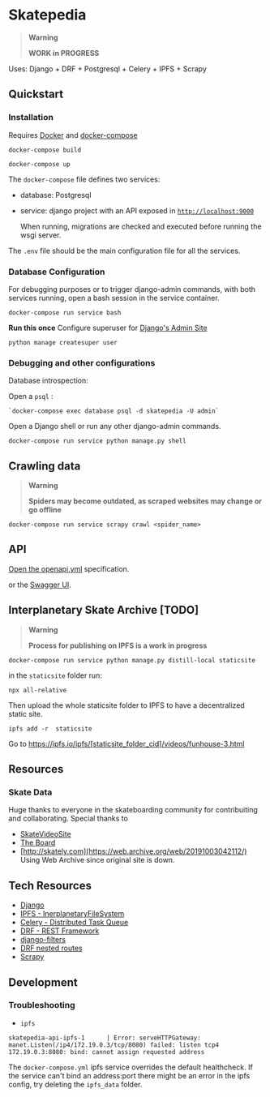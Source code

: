 # Skatepedia

> **Warning**
>
> **WORK in PROGRESS**

Uses: Django + DRF + Postgresql + Celery + IPFS + Scrapy

## Quickstart
### Installation

Requires [Docker](https://www.docker.com/) and [docker-compose](https://docs.docker.com/compose/)


`docker-compose build`

`docker-compose up`

The `docker-compose` file defines two services:

- database: Postgresql

- service:  django project with an API exposed in <a href="http://localhost:9000"> `http://localhost:9000`</a>

    When running, migrations are checked and executed before running the wsgi server.

The `.env` file should be the main  configuration file for all the services.

### Database Configuration

For debugging purposes or to trigger django-admin commands, with both services running, open a bash session in the service container.

`docker-compose run service bash`

**Run this once**  Configure superuser for [Django's Admin Site](http://localhost:9000/admin)

`python manage createsuper user`

### Debugging and other configurations

Database introspection:

Open a `psql` :

    `docker-compose exec database psql -d skatepedia -U admin`

Open a Django shell or run any other django-admin commands.

`docker-compose run service python manage.py shell`


## Crawling data

> **Warning**
>
> **Spiders may become outdated, as scraped websites may change or go offline**


`docker-compose run service scrapy crawl <spider_name>`

## API

[Open the openapi.yml](http://localhost:9000/api/v1/schema) specification.

or the [Swagger UI](http://localhost:9000/api/v1/schema/swagger-ui).

## Interplanetary Skate Archive [TODO]

> **Warning**
>
> **Process for publishing on IPFS is a work in progress**

`docker-compose run service python manage.py distill-local staticsite`

in the `staticsite` folder run:

`npx all-relative`

Then upload the whole staticsite folder to IPFS to have a decentralized static site.

`ipfs add -r  staticsite`

Go to https://ipfs.io/ipfs/[staticsite_folder_cid]/videos/funhouse-3.html

## Resources

### Skate Data

Huge thanks to everyone in the skateboarding community for contribuiting and collaborating.
Special thanks to

- [SkateVideoSite](http://www.skatevideosite.com)
- [The Board](https://theboardr.com/)
-  [http://skately.com](https://web.archive.org/web/20191003042112/) Using Web Archive since original site is down.

## Tech Resources

- [Django](https://docs.djangoproject.com/)
- [IPFS - InerplanetaryFileSystem](https://ipfs.tech/)
- [Celery - Distributed Task Queue](https://docs.celeryq.dev/en/stable/)
- [DRF - REST Framework](https://www.django-rest-framework.org/)
- [django-filters](https://django-filter.readthedocs.io/en/stable/index.html)
- [DRF nested routes](https://github.com/alanjds/drf-nested-routers)
- [Scrapy](https://doc.scrapy.org/)

## Development
### Troubleshooting

- `ipfs`
```
skatepedia-api-ipfs-1      | Error: serveHTTPGateway: manet.Listen(/ip4/172.19.0.3/tcp/8080) failed: listen tcp4 172.19.0.3:8080: bind: cannot assign requested address
```

The `docker-compose.yml` ipfs service overrides the default healthcheck. If the service can't bind an address:port there might be an error in the ipfs config, try deleting the `ipfs_data` folder.

